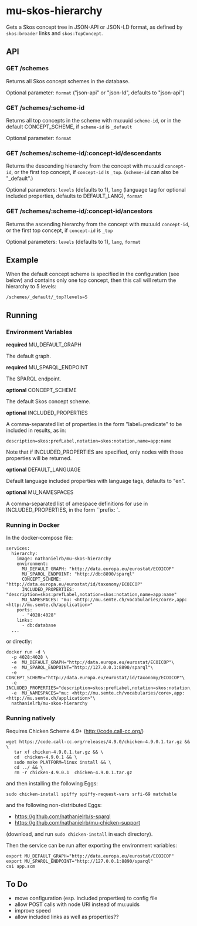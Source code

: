# mu-skos-hierarchy

Gets a Skos concept tree in JSON-API or JSON-LD format, as defined by `skos:broader` links and `skos:TopConcept`.

## API

### GET /schemes

Returns all Skos concept schemes in the database.

Optional parameter: `format` ("json-api" or "json-ld", defaults to "json-api")

### GET /schemes/:scheme-id

Returns all top concepts in the scheme with mu:uuid `scheme-id`, or in  the default CONCEPT_SCHEME, if `scheme-id` is `_default`

Optional parameter: `format`

### GET /schemes/:scheme-id/:concept-id/descendants

Returns the descending hierarchy from the concept with mu:uuid `concept-id`, or the first top concept, if `concept-id` is `_top`. (`scheme-id` can also be "_default".)

Optional parameters: `levels` (defaults to 1), `lang` (language tag for optional included properties, defaults to DEFAULT_LANG), `format`

### GET /schemes/:scheme-id/:concept-id/ancestors

Returns the ascending hierarchy from the concept with mu:uuid `concept-id`, or the first top concept, if `concept-id` is `_top`

Optional parameters: `levels` (defaults to 1), `lang`, `format`

## Example

When the default concept scheme is specified in the configuration (see below) and contains only one top concept, then this call will return the hierarchy to 5 levels:

```
/schemes/_default/_top?levels=5
```

## Running

### Environment Variables

**required** MU_DEFAULT_GRAPH

The default graph.

**required** MU_SPARQL_ENDPOINT

The SPARQL endpoint.

**optional** CONCEPT_SCHEME

The default Skos concept scheme.

**optional** INCLUDED_PROPERTIES

A comma-separated list of properties in the form "label=predicate" to be included in results, as in:

```
description=skos:prefLabel,notation=skos:notation,name=app:name
```

Note that if INCLUDED_PROPERTIES are specified, only nodes with those properties will be returned.

**optional** DEFAULT_LANGUAGE

Default language included properties with language tags, defaults to "en".

**optional** MU_NAMESPACES

A comma-separated list of amespace definitions for use in INCLUDED_PROPERTIES, in the form ``prefix: <uri>`.

### Running in Docker

In the docker-compose file:

```
services:
  hierarchy:
    image: nathanielrb/mu-skos-hierarchy
    environment:
      MU_DEFAULT_GRAPH: "http://data.europa.eu/eurostat/ECOICOP"
      MU_SPARQL_ENDPOINT: "http://db:8890/sparql"
      CONCEPT_SCHEME: "http://data.europa.eu/eurostat/id/taxonomy/ECOICOP"
      INCLUDED_PROPERTIES: "description=skos:prefLabel,notation=skos:notation,name=app:name"
      MU_NAMESPACES: "mu: <http://mu.semte.ch/vocabularies/core>,app: <http://mu.semte.ch/application>"
    ports:
      - "4028:4028"
    links:
      - db:database
  ...
```

or directly:

```
docker run -d \
  -p 4028:4028 \
  -e  MU_DEFAULT_GRAPH="http://data.europa.eu/eurostat/ECOICOP"\
  -e  MU_SPARQL_ENDPOINT="http://127.0.0.1:8890/sparql"\
  -e  CONCEPT_SCHEME="http://data.europa.eu/eurostat/id/taxonomy/ECOICOP"\
  -e  INCLUDED_PROPERTIES="description=skos:prefLabel,notation=skos:notation,name=app:name"\
  -e  MU_NAMESPACES="mu: <http://mu.semte.ch/vocabularies/core>,app: <http://mu.semte.ch/application>"\
  nathanielrb/mu-skos-hierarchy
```

### Running natively

Requires Chicken Scheme 4.9+ (http://code.call-cc.org/) 

```
wget https://code.call-cc.org/releases/4.9.0/chicken-4.9.0.1.tar.gz && \
   tar xf chicken-4.9.0.1.tar.gz && \
   cd  chicken-4.9.0.1 && \
   sudo make PLATFORM=linux install && \
   cd ../ && \
   rm -r chicken-4.9.0.1  chicken-4.9.0.1.tar.gz
```

and then installing the following Eggs:

```
sudo chicken-install spiffy spiffy-request-vars srfi-69 matchable
```

and the following non-distributed Eggs:

- https://github.com/nathanielrb/s-sparql
- https://github.com/nathanielrb/mu-chicken-support

(download, and run ```sudo chicken-install``` in each directory).

Then the service can be run after exporting the environment variables:

```
export MU_DEFAULT_GRAPH="http://data.europa.eu/eurostat/ECOICOP"
export MU_SPARQL_ENDPOINT="http://127.0.0.1:8890/sparql"
csi app.scm
```

## To Do

- move configuration (esp. included properties) to config file
- allow POST calls with node URI instead of mu:uuids
- improve speed
- allow included links as well as properties??